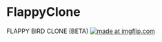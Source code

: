 # FlappyClone
FLAPPY BIRD CLONE (BETA)
<a href="https://imgflip.com/gif/2pvukd"><img src="https://i.imgflip.com/2pvukd.gif" title="made at imgflip.com"/></a>
